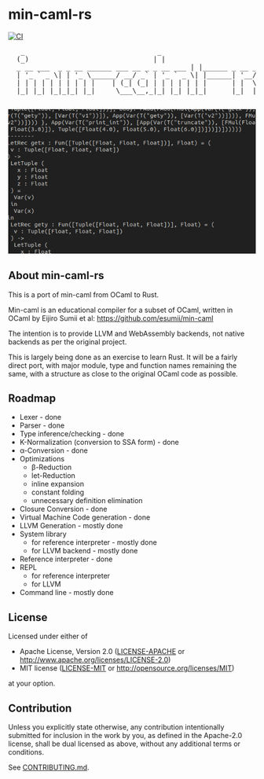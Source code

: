 # min-caml-rs

<!---
[![Crates.io](https://img.shields.io/crates/v/min-caml-rs.svg)](https://crates.io/crates/min-caml-rs)
[![Docs.rs](https://docs.rs/min-caml-rs/badge.svg)](https://docs.rs/min-caml-rs)
[![codecov](https://codecov.io/gh/croys/min-caml-rs/branch/main/graph/badge.svg)](https://codecov.io/gh/croys/min-caml-rs)
--->
[![CI](https://github.com/croys/min-caml-rs/workflows/CI/badge.svg)](https://github.com/croys/min-caml-rs/actions)

<pre>
   _                                _
  (_)                              | |
  _ __ ___  _ _ __ ______ ___ __ _ _ __ ___ | |______ _ __ ___
  | '_ ` _ \| | '_ \______/ __/ _` | '_ ` _ \| |______| '__/ __|
  | | | | | | | | | |    | (_| (_| | | | | | | |      | |  \__ \
  |_| |_| |_|_|_| |_|     \___\__,_|_| |_| |_|_|      |_|  |___/

</pre>

![Screenshot](min-caml-rs-grab.png)

## About min-caml-rs

This is a port of min-caml from OCaml to Rust.

Min-caml is an educational compiler for a subset of OCaml, written in OCaml by Eijiro Sumii et al: https://github.com/esumii/min-caml


The intention is to provide LLVM and WebAssembly backends, not native
backends as per the original project.

This is largely being done as an exercise to learn Rust.
It will be a fairly direct port, with major module, type and function names
remaining the same, with a structure as close to the original OCaml code as
possible.

## Roadmap

* Lexer - done
* Parser - done
* Type inference/checking - done
* K-Normalization (conversion to SSA form) - done
* α-Conversion - done
* Optimizations
  * β-Reduction
  * let-Reduction
  * inline expansion
  * constant folding
  * unnecessary definition elimination
* Closure Conversion - done
* Virtual Machine Code generation - done
* LLVM Generation - mostly done
* System library
  * for reference interpreter - mostly done
  * for LLVM backend - mostly done
* Reference interpreter - done
* REPL
  * for reference interpreter
  * for LLVM
* Command line - mostly done

<!--
## Installation

### Cargo

* Install the rust toolchain in order to have cargo installed by following
  [this](https://www.rust-lang.org/tools/install) guide.
* run `cargo install min-caml-rs`
-->

## License

Licensed under either of

 * Apache License, Version 2.0
   ([LICENSE-APACHE](LICENSE-APACHE) or http://www.apache.org/licenses/LICENSE-2.0)
 * MIT license
   ([LICENSE-MIT](LICENSE-MIT) or http://opensource.org/licenses/MIT)

at your option.

## Contribution

Unless you explicitly state otherwise, any contribution intentionally submitted
for inclusion in the work by you, as defined in the Apache-2.0 license, shall be
dual licensed as above, without any additional terms or conditions.

See [CONTRIBUTING.md](CONTRIBUTING.md).
